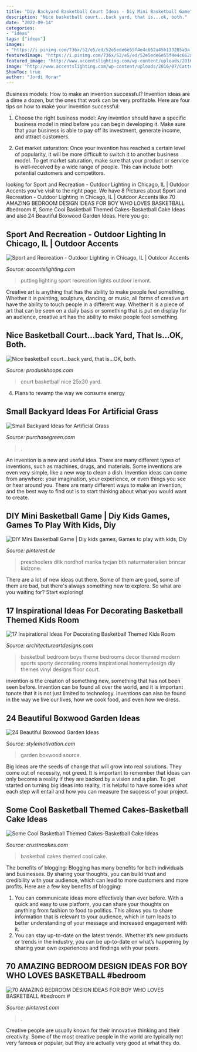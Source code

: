 ```yaml
---
title: "Diy Backyard Basketball Court Ideas - Diy Mini Basketball Game"
description: "Nice basketball court...back yard, that is...ok, both."
date: "2022-09-14"
categories:
- "ideas"
tags: ["ideas"]
images:
- "https://i.pinimg.com/736x/52/e5/ed/52e5ede6e55f4e4c662a45b113205a9a.jpg"
featuredImage: "https://i.pinimg.com/736x/52/e5/ed/52e5ede6e55f4e4c662a45b113205a9a.jpg"
featured_image: "http://www.accentslighting.com/wp-content/uploads/2016/07/Cattoni-Putting-Green-Lights.jpg"
image: "http://www.accentslighting.com/wp-content/uploads/2016/07/Cattoni-Putting-Green-Lights.jpg"
ShowToc: true
author: "Jordi Morar"
---
```



Business models: How to make an invention successful?
Invention ideas are a dime a dozen, but the ones that work can be very profitable. Here are four tips on how to make your invention successful:
1. Choose the right business model: Any invention should have a specific business model in mind before you can begin developing it. Make sure that your business is able to pay off its investment, generate income, and attract customers.

2. Get market saturation: Once your invention has reached a certain level of popularity, it will be more difficult to switch it to another business model. To get market saturation, make sure that your product or service is well-received by a wide range of people. This can include both potential customers and competitors.


	

		
looking for Sport and Recreation - Outdoor Lighting in Chicago, IL | Outdoor Accents you've visit to the right page. We have 8 Pictures about Sport and Recreation - Outdoor Lighting in Chicago, IL | Outdoor Accents like 70 AMAZING BEDROOM DESIGN IDEAS FOR BOY WHO LOVES BASKETBALL #bedroom #, Some Cool Basketball Themed Cakes-Basketball Cake Ideas and also 24 Beautiful Boxwood Garden Ideas. Here you go:
		
    
## Sport And Recreation - Outdoor Lighting In Chicago, IL | Outdoor Accents

<img loading=lazy src="http://www.accentslighting.com/wp-content/uploads/2016/07/Cattoni-Putting-Green-Lights.jpg" onerror="this.onerror=null;this.src='https://tse1.mm.bing.net/th?id=OIP.Kyo_ukMm5qjq0KC1R0tVFgHaE7&amp;pid=15.1';" alt="Sport and Recreation - Outdoor Lighting in Chicago, IL | Outdoor Accents">

_Source: accentslighting.com_

>putting lighting sport recreation lights outdoor lemont. 

	

Creative art is anything that has the ability to make people feel something. Whether it is painting, sculpture, dancing, or music, all forms of creative art have the ability to touch people in a different way. Whether it is a piece of art that can be seen on a daily basis or something that is put on display for an audience, creative art has the ability to make people feel something.

    
## Nice Basketball Court...back Yard, That Is...OK, Both.

<img loading=lazy src="http://www.produnkhoops.com/photos/albums/michele-25x30-pro-dunk-gold-basketball-system-190/nice-basketball-court-604-source.jpg" onerror="this.onerror=null;this.src='https://tse1.mm.bing.net/th?id=OIP.h_DKfyeKmr6-CK28B0wgFQHaE7&amp;pid=15.1';" alt="Nice basketball court...back yard, that is...OK, both.">

_Source: produnkhoops.com_

>court basketball nice 25x30 yard. 

	

4. Plans to revamp the way we consume energy 

    
## Small Backyard Ideas For Artificial Grass

<img loading=lazy src="https://www.purchasegreen.com/wp-content/uploads/2020/05/Garden.png" onerror="this.onerror=null;this.src='https://tse3.mm.bing.net/th?id=OIP.l6RAW9eICJvjZrYkkwTxxQHaJT&amp;pid=15.1';" alt="Small Backyard Ideas for Artificial Grass">

_Source: purchasegreen.com_

>. 

	

An invention is a new and useful idea. There are many different types of inventions, such as machines, drugs, and materials. Some inventions are even very simple, like a new way to clean a dish. Invention ideas can come from anywhere: your imagination, your experience, or even things you see or hear around you. There are many different ways to make an invention, and the best way to find out is to start thinking about what you would want to create.

    
## DIY Mini Basketball Game | Diy Kids Games, Games To Play With Kids, Diy

<img loading=lazy src="https://i.pinimg.com/736x/52/e5/ed/52e5ede6e55f4e4c662a45b113205a9a.jpg" onerror="this.onerror=null;this.src='https://tse1.mm.bing.net/th?id=OIP.fomeEL6oJV2Dn-Bb67qrZgHaKI&amp;pid=15.1';" alt="DIY Mini Basketball Game | Diy kids games, Games to play with kids, Diy">

_Source: pinterest.de_

>preschoolers dltk nordhof marika tycjan bth naturmaterialien brincar kidzone. 

	

There are a lot of new ideas out there. Some of them are good, some of them are bad, but there's always something new to explore. So what are you waiting for? Start exploring!

    
## 17 Inspirational Ideas For Decorating Basketball Themed Kids Room

<img loading=lazy src="http://www.architectureartdesigns.com/wp-content/uploads/2016/11/8-30.jpg" onerror="this.onerror=null;this.src='https://tse1.mm.bing.net/th?id=OIP.H2lEpEgJWhbOCFJhdAOunwHaF7&amp;pid=15.1';" alt="17 Inspirational Ideas For Decorating Basketball Themed Kids Room">

_Source: architectureartdesigns.com_

>basketball bedroom boys theme bedrooms decor themed modern sports sporty decorating rooms inspirational homemydesign diy themes vinyl designs floor court. 

	

invention is the creation of something new, something that has not been seen before. Invention can be found all over the world, and it is important tonote that it is not just limited to technology. Inventions can also be found in the way we live our lives, how we cook food, and even how we dress.

    
## 24 Beautiful Boxwood Garden Ideas

<img loading=lazy src="https://www.stylemotivation.com/wp-content/uploads/2013/09/24-Beautiful-Boxwood-Garden-Ideas-11-620x924.jpg" onerror="this.onerror=null;this.src='https://tse2.mm.bing.net/th?id=OIP.HgaEGQPx1ZXLuGMrHFMg_QHaLC&amp;pid=15.1';" alt="24 Beautiful Boxwood Garden Ideas">

_Source: stylemotivation.com_

>garden boxwood source. 

	

Big Ideas are the seeds of change that will grow into real solutions. They come out of necessity, not greed. It is important to remember that ideas can only become a reality if they are backed by a vision and a plan. To get started on turning big ideas into reality, it is helpful to have some idea what each step will entail and how you can measure the success of your project.

    
## Some Cool Basketball Themed Cakes-Basketball Cake Ideas

<img loading=lazy src="http://www.crustncakes.com/blog/wp-content/uploads/2017/06/749ba12ab055968f6b018ffbe947413f-683x1024.jpg" onerror="this.onerror=null;this.src='https://tse3.mm.bing.net/th?id=OIP.E0XKL0jmQpFV5I3RoOjbBgHaLG&amp;pid=15.1';" alt="Some Cool Basketball Themed Cakes-Basketball Cake Ideas">

_Source: crustncakes.com_

>basketball cakes themed cool cake. 

	

The benefits of blogging:
Blogging has many benefits for both individuals and businesses. By sharing your thoughts, you can build trust and credibility with your audience, which can lead to more customers and more profits. Here are a few key benefits of blogging: 
1. You can communicate ideas more effectively than ever before. With a quick and easy to use platform, you can share your thoughts on anything from fashion to food to politics. This allows you to share information that is relevant to your audience, which in turn leads to better understanding of your message and increased engagement with it. 
2. You can stay up-to-date on the latest trends. Whether it’s new products or trends in the industry, you can be up-to-date on what’s happening by sharing your own experiences and findings with your peers.

    
## 70 AMAZING BEDROOM DESIGN IDEAS FOR BOY WHO LOVES BASKETBALL #bedroom #

<img loading=lazy src="https://i.pinimg.com/736x/6c/7f/6c/6c7f6c670243aaf4dcad2058abc4ce76.jpg" onerror="this.onerror=null;this.src='https://tse4.mm.bing.net/th?id=OIP.GeeD0ienoXYq4ykPsQ3OvQHaF7&amp;pid=15.1';" alt="70 AMAZING BEDROOM DESIGN IDEAS FOR BOY WHO LOVES BASKETBALL #bedroom #">

_Source: pinterest.com_

>. 

	

Creative people are usually known for their innovative thinking and their creativity. Some of the most creative people in the world are typically not very famous or popular, but they are actually very good at what they do.

